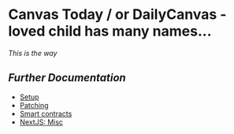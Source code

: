 # Canvas Today / or DailyCanvas - loved child has many names...

_This is the way_

_Further Documentation_
-----------------------
* [Setup](docs/setup.md)
* [Patching](docs/patching.md)
* [Smart contracts](docs/smart-contracts.md)
* [NextJS: Misc](docs/nextjs-misc.md)


